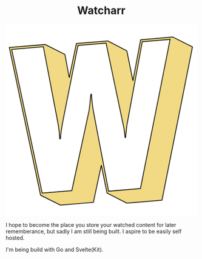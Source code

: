 <center>
<h1>Watcharr</h1>
<img src="./static/logo-col.png" alt="logo" />
</center>

I hope to become the place you store your watched content for later rememberance, but sadly I am still being built. I aspire to be easily self hosted.

I'm being build with Go and Svelte(Kit).
